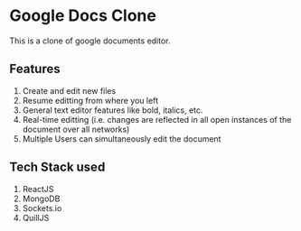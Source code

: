 # Google Docs Clone

This is a clone of google documents editor.

## Features

1. Create and edit new files
2. Resume editting from where you left
3. General text editor features like bold, italics, etc.
4. Real-time editting (i.e. changes are reflected in all open instances of the document over all networks)
5. Multiple Users can simultaneously edit the document

## Tech Stack used

1. ReactJS
2. MongoDB
3. Sockets.io
4. QuillJS

